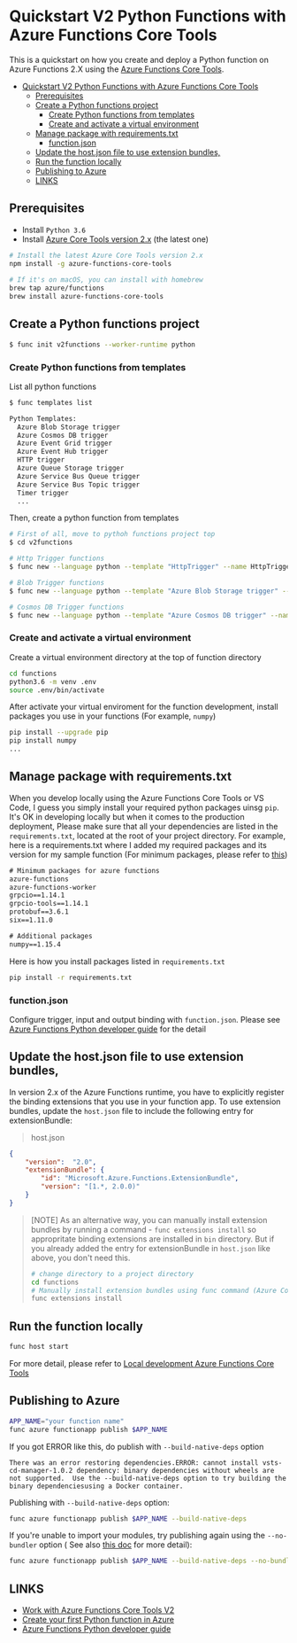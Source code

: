 # Quickstart V2 Python Functions with Azure Functions Core Tools

This is a quickstart on how you create and deploy a Python function on Azure Functions 2.X using the [Azure Functions Core Tools](https://docs.microsoft.com/en-us/azure/azure-functions/functions-create-first-function-python).


<!-- TOC -->
- [Quickstart V2 Python Functions with Azure Functions Core Tools](#quickstart-v2-python-functions-with-azure-functions-core-tools)
  - [Prerequisites](#prerequisites)
  - [Create a Python functions project](#create-a-python-functions-project)
    - [Create Python functions from templates](#create-python-functions-from-templates)
    - [Create and activate a virtual environment](#create-and-activate-a-virtual-environment)
  - [Manage package with requirements.txt](#manage-package-with-requirementstxt)
    - [function.json](#functionjson)
  - [Update the host.json file to use extension bundles,](#update-the-hostjson-file-to-use-extension-bundles)
  - [Run the function locally](#run-the-function-locally)
  - [Publishing to Azure](#publishing-to-azure)
  - [LINKS](#links)


## Prerequisites
- Install `Python 3.6`
- Install [Azure Core Tools version 2.x](https://docs.microsoft.com/en-us/azure/azure-functions/functions-run-local#v2) (the latest one)

```bash
# Install the latest Azure Core Tools version 2.x
npm install -g azure-functions-core-tools
  
# If it's on macOS, you can install with homebrew
brew tap azure/functions
brew install azure-functions-core-tools
```

## Create a Python functions project
```sh
$ func init v2functions --worker-runtime python
```

### Create Python functions from templates
List all python functions
```sh
$ func templates list

Python Templates:
  Azure Blob Storage trigger
  Azure Cosmos DB trigger
  Azure Event Grid trigger
  Azure Event Hub trigger
  HTTP trigger
  Azure Queue Storage trigger
  Azure Service Bus Queue trigger
  Azure Service Bus Topic trigger
  Timer trigger
  ...
```

Then, create a python function from templates
```sh
# First of all, move to pythoh functions project top
$ cd v2functions

# Http Trigger functions
$ func new --language python --template "HttpTrigger" --name HttpTriggerPY

# Blob Trigger functions
$ func new --language python --template "Azure Blob Storage trigger" --name BlobTriggerPY  

# Cosmos DB Trigger functions
$ func new --language python --template "Azure Cosmos DB trigger" --name CosmosdbTriggerPY
```

### Create and activate a virtual environment

Create a virtual environment directory at the top of function directory
```sh
cd functions
python3.6 -m venv .env
source .env/bin/activate
```

After activate your virtual enviroment for the function development, install packages you use in your functions (For example, `numpy`)
```sh
pip install --upgrade pip
pip install numpy
...
```

## Manage package with requirements.txt

When you develop locally using the Azure Functions Core Tools or VS Code, I guess you simply install your required python packages uinsg `pip`. It's OK in developing locally but when it comes to the production deployment, Please make sure that all your dependencies are listed in the `requirements.txt`, located at the root of your project directory. For example, here is a requirements.txt where I added my required packages and its version for my sample function (For minimum packages, please refer to [this](https://docs.microsoft.com/en-us/azure/azure-functions/functions-reference-python#python-version-and-package-management))

```txt
# Minimum packages for azure functions
azure-functions
azure-functions-worker
grpcio==1.14.1
grpcio-tools==1.14.1
protobuf==3.6.1
six==1.11.0

# Additional packages
numpy==1.15.4   
```

Here is how you install packages listed in `requirements.txt`
```sh
pip install -r requirements.txt
```

### function.json
Configure trigger, input and output binding with `function.json`. Please see [Azure Functions Python developer guide](https://docs.microsoft.com/en-us/azure/azure-functions/functions-reference-python) for the detail


## Update the host.json file to use extension bundles, 

In version 2.x of the Azure Functions runtime, you have to explicitly register the binding extensions that you use in your function app. To use extension bundles, update the `host.json` file to include the following entry for extensionBundle:
> host.json
```json
{
    "version":  "2.0",
    "extensionBundle": {
        "id": "Microsoft.Azure.Functions.ExtensionBundle",
        "version": "[1.*, 2.0.0)"
    }
}
```
> [NOTE] As an alternative way, you can manually install extension bundles by running a command - `func extensions install` so appropritate binding extensions are installed in `bin` directory. But if you already added the entry for extensionBundle in `host.json` like above, you don't need this.
> ```bash
> # change directory to a project directory
> cd functions
> # Manually install extension bundles using func command (Azure Core Tools)
> func extensions install
> ```

## Run the function locally

```sh
func host start
```
For more detail, please refer to [Local development Azure Functions Core Tools](https://docs.microsoft.com/en-us/azure/azure-functions/functions-bindings-register#local-development-azure-functions-core-tools)
> 

## Publishing to Azure

```sh
APP_NAME="your function name"
func azure functionapp publish $APP_NAME
```

If you got ERROR like this, do publish with `--build-native-deps` option
```
There was an error restoring dependencies.ERROR: cannot install vsts-cd-manager-1.0.2 dependency: binary dependencies without wheels are not supported.  Use the --build-native-deps option to try building the binary dependenciesusing a Docker container.
```
Publishing  with `--build-native-deps` option:
```sh
func azure functionapp publish $APP_NAME --build-native-deps
```

If you're unable to import your modules, try publishing again using the `--no-bundler` option ( See also [this doc](https://docs.microsoft.com/en-us/azure/azure-functions/functions-reference-python) for more detail):
```sh
func azure functionapp publish $APP_NAME --build-native-deps --no-bundler
```


## LINKS
- [Work with Azure Functions Core Tools V2](https://docs.microsoft.com/en-us/azure/azure-functions/functions-run-local#v2)
- [Create your first Python function in Azure](https://docs.microsoft.com/en-us/azure/azure-functions/functions-create-first-function-python)
- [Azure Functions Python developer guide](https://docs.microsoft.com/en-us/azure/azure-functions/functions-reference-python)
